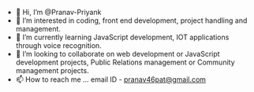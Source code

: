 - 👋 Hi, I’m @Pranav-Priyank
- 👀 I’m interested in coding, front end development, project handling and management.
- 🌱 I’m currently learning JavaScript development, IOT applications through voice recognition.
- 💞️ I’m looking to collaborate on web development or JavaScript development projects, Public Relations management or Community management projects.
- 📫 How to reach me ... email ID - pranav46pat@gmail.com

